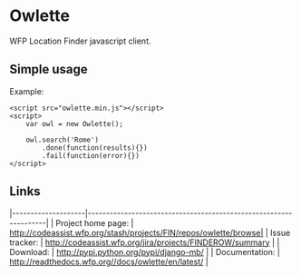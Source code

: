 # Owlette

WFP Location Finder javascript client.


## Simple usage

Example:

    <script src="owlette.min.js"></script>
    <script>
        var owl = new Owlette();

        owl.search('Rome')
            .done(function(results){})
            .fail(function(error){})
    </script>




## Links

|--------------------|------------------------------------------------------------------|
| Project home page: | http://codeassist.wfp.org/stash/projects/FIN/repos/owlette/browse|
| Issue tracker:     | http://codeassist.wfp.org/jira/projects/FINDEROW/summary         |
| Download:          | http://pypi.python.org/pypi/django-mb/                 |
| Documentation:     | http://readthedocs.wfp.org//docs/owlette/en/latest/           |
